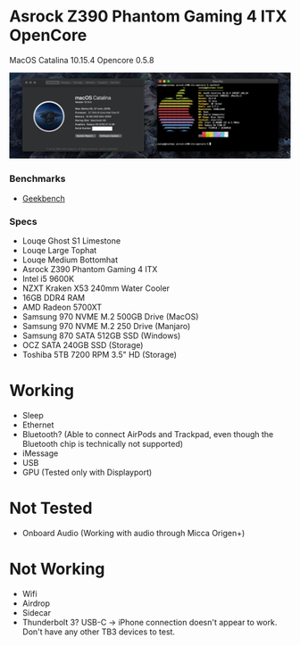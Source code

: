 # Asrock Z390 Phantom Gaming 4 ITX OpenCore

MacOS Catalina 10.15.4
Opencore 0.5.8

![neofetch](https://raw.githubusercontent.com/thisisshi/asrock-z390-itx-opencore/master/neofetch.png)

### Benchmarks

- [Geekbench](https://browser.geekbench.com/v5/cpu/2136246)

### Specs

- Louqe Ghost S1 Limestone
- Louqe Large Tophat
- Louqe Medium Bottomhat
- Asrock Z390 Phantom Gaming 4 ITX
- Intel i5 9600K
- NZXT Kraken X53 240mm Water Cooler
- 16GB DDR4 RAM
- AMD Radeon 5700XT
- Samsung 970 NVME M.2 500GB Drive (MacOS)
- Samsung 970 NVME M.2 250 Drive (Manjaro)
- Samsung 870 SATA 512GB SSD (Windows)
- OCZ SATA 240GB SSD (Storage)
- Toshiba 5TB 7200 RPM 3.5" HD (Storage)

# Working

- Sleep
- Ethernet
- Bluetooth? (Able to connect AirPods and Trackpad, even though the Bluetooth chip is technically not supported)
- iMessage
- USB
- GPU (Tested only with Displayport)

# Not Tested
- Onboard Audio (Working with audio through Micca Origen+)

# Not Working
- Wifi
- Airdrop
- Sidecar
- Thunderbolt 3? USB-C -> iPhone connection doesn't appear to work. Don't have any other TB3 devices to test.
